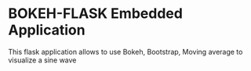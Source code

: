 # BOKEH-FLASK Embedded Application

This flask application allows to use Bokeh, Bootstrap, Moving average to visualize a sine wave